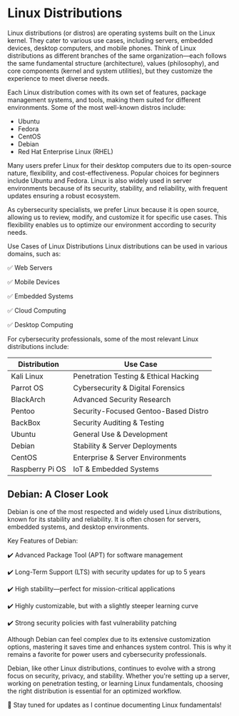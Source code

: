 # Linux Distributions

Linux distributions (or distros) are operating systems built on the Linux kernel. They cater to various use cases, including servers, embedded devices, desktop computers, and mobile phones. Think of Linux distributions as different branches of the same organization—each follows the same fundamental structure (architecture), values (philosophy), and core components (kernel and system utilities), but they customize the experience to meet diverse needs.

Each Linux distribution comes with its own set of features, package management systems, and tools, making them suited for different environments. Some of the most well-known distros include:

* Ubuntu
* Fedora
* CentOS
* Debian
* Red Hat Enterprise Linux (RHEL)

Many users prefer Linux for their desktop computers due to its open-source nature, flexibility, and cost-effectiveness. Popular choices for beginners include Ubuntu and Fedora. Linux is also widely used in server environments because of its security, stability, and reliability, with frequent updates ensuring a robust ecosystem.

As cybersecurity specialists, we prefer Linux because it is open source, allowing us to review, modify, and customize it for specific use cases. This flexibility enables us to optimize our environment according to security needs.

Use Cases of Linux Distributions
Linux distributions can be used in various domains, such as:

✅ Web Servers

✅ Mobile Devices

✅ Embedded Systems

✅ Cloud Computing

✅ Desktop Computing

For cybersecurity professionals, some of the most relevant Linux distributions include:

| **Distribution** | **Use Case** |
| --- | --- |
| Kali Linux | Penetration Testing & Ethical Hacking |
| Parrot OS | Cybersecurity & Digital Forensics |
| BlackArch	| Advanced Security Research |
| Pentoo | Security-Focused Gentoo-Based Distro |
| BackBox |	Security Auditing & Testing |
|Ubuntu | General Use & Development |
| Debian | Stability & Server Deployments |
| CentOS | Enterprise & Server Environments |
| Raspberry Pi OS	| IoT & Embedded Systems |

## Debian: A Closer Look

Debian is one of the most respected and widely used Linux distributions, known for its stability and reliability. It is often chosen for servers, embedded systems, and desktop environments.

Key Features of Debian:

✔️ Advanced Package Tool (APT) for software management

✔️ Long-Term Support (LTS) with security updates for up to 5 years

✔️ High stability—perfect for mission-critical applications

✔️ Highly customizable, but with a slightly steeper learning curve

✔️ Strong security policies with fast vulnerability patching

Although Debian can feel complex due to its extensive customization options, mastering it saves time and enhances system control. This is why it remains a favorite for power users and cybersecurity professionals.

Debian, like other Linux distributions, continues to evolve with a strong focus on security, privacy, and stability. Whether you're setting up a server, working on penetration testing, or learning Linux fundamentals, choosing the right distribution is essential for an optimized workflow.

🚀 Stay tuned for updates as I continue documenting Linux fundamentals!
